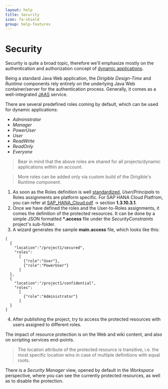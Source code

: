 ```yaml
---
layout: help
title: Security
icon: fa-shield
group: help-features
---
```


Security
===

Security is quite a broad topic, therefore we'll emphasize mostly on the authentication and authorization concept of [dynamic applications](dynamic_applications.html).

Being a standard Java Web application, the *Dirigible Design-Time* and *Runtime* components rely entirely on the underlying Java Web container/server for the authentication process.  Generally, it comes as a well-integrated [JAAS](http://en.wikipedia.org/wiki/Java_Authentication_and_Authorization_Service) service. 

There are several predefined roles coming by default, which can be used for dynamic applications:

*	*Administrator*
*	*Manager*
*	*PowerUser*
*	*User*
*	*ReadWrite*
*	*ReadOnly*
*	*Everyone*


> Bear in mind that the above roles are shared for all projects/dynamic applications within an account.

> More roles can be added only via custom build of the Dirigible's Runtime component.

1. As soon as the Roles definition is well [standardized](http://docs.oracle.com/javaee/5/tutorial/doc/bncav.html#bncay), *User*/*Principals* to Roles assignments are platform specific. For SAP HANA Cloud Platfrom, you can refer at [SAP_HANA_Cloud.pdf](https://help.hana.ondemand.com/help/SAP_HANA_Cloud_Platform.pdf) -> section **1.3.10.3.1**.
2. Once we have defined the roles and the User-to-Roles assignments, it comes the definition of the protected resources. It can be done by a simple JSON formatted **\*.access** file under the *SecurityConstraints* project's sub-folder. 
3. A wizard generates the sample **main.access** file, which looks like this:
<pre><code>[
  {
    "location":"/project1/secured",
    "roles":
      [
        {"role":"User"},
        {"role":"PowerUser"}
      ]
  },
  {
    "location":"/project1/confidential",
    "roles":
      [
        {"role":"Administrator"}
      ]
  }
]
</code></pre>
4. After publishing the project, try to access the protected resources with users assigned to different roles. 

The impact of resource protection is on the Web and wiki content, and also on scripting services end-points.

> The location attribute of the protected resource is transitive,  i.e. the most specific location wins in case of multiple definitions with equal roots.

There is a *Security Manager* view, opened by default in the *Workspace* perspective, where you can see the currently protected resources, as well as to disable the protection.
